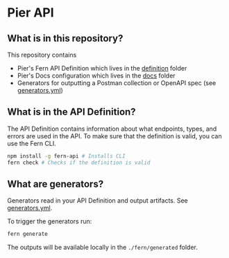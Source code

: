 # Pier API

## What is in this repository?

This repository contains

- Pier's Fern API Definition which lives in the [definition](./fern/definition/) folder
- Pier's Docs configuration which lives in the [docs](./fern/docs/) folder
- Generators for outputting a Postman collection or OpenAPI spec (see [generators.yml](./fern/generators.yml))

## What is in the API Definition?

The API Definition contains information about what endpoints, types, and errors are used in the API. To make sure that the definition is valid, you can use the Fern CLI.

```bash
npm install -g fern-api # Installs CLI
fern check # Checks if the definition is valid
```

## What are generators?

Generators read in your API Definition and output artifacts. See [generators.yml](./fern/generators.yml).

To trigger the generators run:

```bash
fern generate
```

The outputs will be available locally in the `./fern/generated` folder.
